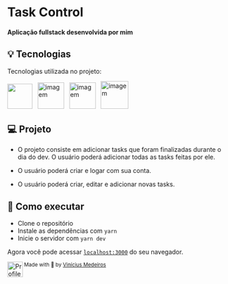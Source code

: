 # Task Control

<p align="center">
  
<h4>
  Aplicação fullstack desenvolvida por mim
</h4>

## 💡 Tecnologias

Tecnologias utilizada no projeto:

<img src="https://camo.githubusercontent.com/92ec9eb7eeab7db4f5919e3205918918c42e6772562afb4112a2909c1aaaa875/68747470733a2f2f6173736574732e76657263656c2e636f6d2f696d6167652f75706c6f61642f76313630373535343338352f7265706f7369746f726965732f6e6578742d6a732f6e6578742d6c6f676f2e706e67" width="57">
&nbsp;
<img src="https://cdn.iconscout.com/icon/free/png-512/typescript-1174965.png" alt="imagem" width="60">
&nbsp; 
<img src="https://avatars.githubusercontent.com/u/54212428?s=280&v=4" alt="imagem" width="60">
&nbsp;
<img src="https://camo.githubusercontent.com/2cd3571ea5b29a8640a44095d09671d9d350746b8c35407781b2508533b6f2c4/68747470733a2f2f7365656b6c6f676f2e636f6d2f696d616765732f522f72656163742d71756572792d6c6f676f2d313334304541344345392d7365656b6c6f676f2e636f6d2e706e67" alt="imagem" width="63">
&nbsp;

## 💻 Projeto

- O projeto consiste em adicionar tasks que foram finalizadas durante o dia do
  dev. O usuário poderá adicionar todas as tasks feitas por ele.

- O usuário poderá criar e logar com sua conta.

- O usuário poderá criar, editar e adicionar novas tasks.

<!-- ## 🔍 Layout

Você pode visualizar a funcionalidade do projeto através do
[link](https://dt-money-ignite-vini.vercel.app/). -->

## 🚀 Como executar

- Clone o repositório
- Instale as dependências com `yarn`
- Inicie o servidor com `yarn dev`

Agora você pode acessar [`localhost:3000`](http://localhost:3000) do seu
navegador.

<div>
  <img align="left" src="https://avatars.githubusercontent.com/u/62653539?v=4" width=35 alt="Profile"/>
  <sub>Made with 💜 by <a href="https://github.com/ovinidev">Vinícius Medeiros</a></sub>
</div>
